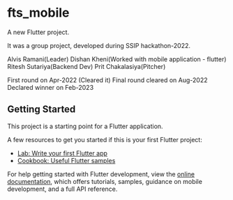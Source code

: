 # fts_mobile

A new Flutter project.

It was a group project, developed during SSIP hackathon-2022.

Alvis Ramani(Leader)
Dishan Kheni(Worked with mobile application - flutter)
Ritesh Sutariya(Backend Dev)
Prit Chakalasiya(Pitcher)

First round on Apr-2022 (Cleared it)
Final round cleared on Aug-2022
Declared winner on Feb-2023

## Getting Started

This project is a starting point for a Flutter application.

A few resources to get you started if this is your first Flutter project:

- [Lab: Write your first Flutter app](https://docs.flutter.dev/get-started/codelab)
- [Cookbook: Useful Flutter samples](https://docs.flutter.dev/cookbook)

For help getting started with Flutter development, view the
[online documentation](https://docs.flutter.dev/), which offers tutorials,
samples, guidance on mobile development, and a full API reference.
